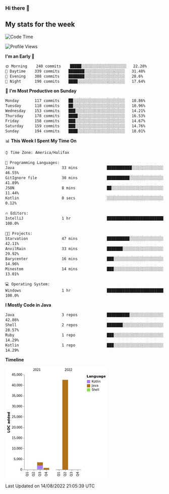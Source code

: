 ### Hi there 👋

## My stats for the week
<!--START_SECTION:waka-->
![Code Time](http://img.shields.io/badge/Code%20Time-371%20hrs%205%20mins-blue)

![Profile Views](http://img.shields.io/badge/Profile%20Views-0-blue)

**I'm an Early 🐤** 

```text
🌞 Morning    240 commits    █████░░░░░░░░░░░░░░░░░░░░   22.28% 
🌆 Daytime    339 commits    ███████░░░░░░░░░░░░░░░░░░   31.48% 
🌃 Evening    308 commits    ███████░░░░░░░░░░░░░░░░░░   28.6% 
🌙 Night      190 commits    ████░░░░░░░░░░░░░░░░░░░░░   17.64%

```
📅 **I'm Most Productive on Sunday** 

```text
Monday       117 commits    ██░░░░░░░░░░░░░░░░░░░░░░░   10.86% 
Tuesday      118 commits    ██░░░░░░░░░░░░░░░░░░░░░░░   10.96% 
Wednesday    153 commits    ███░░░░░░░░░░░░░░░░░░░░░░   14.21% 
Thursday     178 commits    ████░░░░░░░░░░░░░░░░░░░░░   16.53% 
Friday       158 commits    ███░░░░░░░░░░░░░░░░░░░░░░   14.67% 
Saturday     159 commits    ███░░░░░░░░░░░░░░░░░░░░░░   14.76% 
Sunday       194 commits    ████░░░░░░░░░░░░░░░░░░░░░   18.01%

```


📊 **This Week I Spent My Time On** 

```text
⌚︎ Time Zone: America/Halifax

💬 Programming Languages: 
Java                     33 mins             ███████████░░░░░░░░░░░░░░   46.55% 
GitIgnore file           30 mins             ██████████░░░░░░░░░░░░░░░   41.89% 
JSON                     8 mins              ██░░░░░░░░░░░░░░░░░░░░░░░   11.44% 
Kotlin                   0 secs              ░░░░░░░░░░░░░░░░░░░░░░░░░   0.12%

🔥 Editors: 
IntelliJ                 1 hr                █████████████████████████   100.0%

🐱‍💻 Projects: 
Starvation               47 mins             ██████████░░░░░░░░░░░░░░░   42.11% 
AnvilRain                33 mins             ███████░░░░░░░░░░░░░░░░░░   29.92% 
Barycenter               16 mins             ███░░░░░░░░░░░░░░░░░░░░░░   14.96% 
Minestom                 14 mins             ███░░░░░░░░░░░░░░░░░░░░░░   13.01%

💻 Operating System: 
Windows                  1 hr                █████████████████████████   100.0%

```

**I Mostly Code in Java** 

```text
Java                     3 repos             ██████████░░░░░░░░░░░░░░░   42.86% 
Shell                    2 repos             ███████░░░░░░░░░░░░░░░░░░   28.57% 
Ruby                     1 repo              ███░░░░░░░░░░░░░░░░░░░░░░   14.29% 
Kotlin                   1 repo              ███░░░░░░░░░░░░░░░░░░░░░░   14.29%

```


**Timeline**

![Chart not found](https://raw.githubusercontent.com/lyndseyy/lyndseyy/main/charts/bar_graph.png) 


 Last Updated on 14/08/2022 21:05:39 UTC
<!--END_SECTION:waka-->